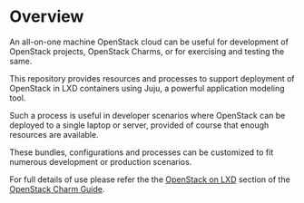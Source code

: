 # Overview

An all-on-one machine OpenStack cloud can be useful for development of OpenStack projects, OpenStack Charms, or for exercising and testing the same.

This repository provides resources and processes to support deployment of OpenStack in LXD containers using Juju, a powerful application modeling tool.

Such a process is useful in developer scenarios where OpenStack can be deployed to a single laptop or server, provided of course that enough resources are available.

These bundles, configurations and processes can be customized to fit numerous development or production scenarios.

For full details of use please refer the the [OpenStack on LXD](https://docs.openstack.org/charm-guide/latest/openstack-on-lxd.html) section of the [OpenStack Charm Guide](http://docs.openstack.org/developer/charm-guide).
